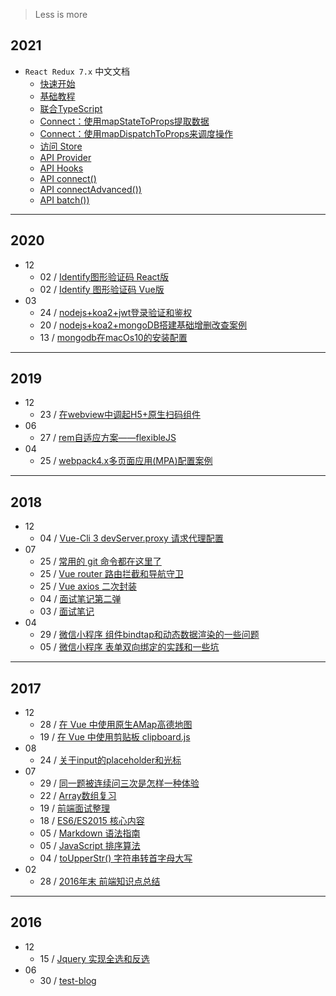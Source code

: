 > Less is more

## 2021
+ `React Redux 7.x` 中文文档
  + [快速开始](2021/react-redux/getting-started.md)
  + [基础教程](2021/react-redux/tutorials.md)
  + [联合TypeScript](2021/react-redux/usage-with-typescript.md)
  + [Connect：使用mapStateToProps提取数据](2021/react-redux/mapStateToProps.md)
  + [Connect：使用mapDispatchToProps来调度操作](2021/react-redux/mapDispatchToProps.md)
  + [访问 Store](2021/react-redux/accessing-store.md)
  + [API Provider](2021/react-redux/api-provider.md)
  + [API Hooks](2021/react-redux/api-hooks.md)
  + [API connect()](2021/react-redux/api-connect.md)
  + [API connectAdvanced())](2021/react-redux/api-connect-advanced.md)
  + [API batch())](2021/react-redux/api-batch.md)

---
## 2020
+ 12
  + 02 / [Identify图形验证码 React版](2020/12/1202.Identify图形验证码React版.md)
  + 02 / [Identify 图形验证码 Vue版](2020/12/1202.Identify图形验证码Vue版.md)
+ 03
  + 24 / [nodejs+koa2+jwt登录验证和鉴权](2020/03/0324.nodejs+koa2+jwt登录验证和鉴权.md)
  + 20 / [nodejs+koa2+mongoDB搭建基础增删改查案例](2020/03/0320.nodejs+koa2+mongoDB搭建基础增删改查案例.md)
  + 13 / [mongodb在macOs10的安装配置](2020/03/0313.mongodb在macOs10的安装配置.md)

---
## 2019
+ 12
  + 23 / [在webview中调起H5+原生扫码组件](2019/12/1223.在webview中调起H5+原生扫码组件.md)
+ 06
  + 27 / [rem自适应方案——flexibleJS](2019/06/0627.rem自适应方案flexibleJS.md)
+ 04
  + 25 / [webpack4.x多页面应用(MPA)配置案例](2019/04/0425.webpack4xMPA.md)

---
## 2018
+ 12
  + 04 / [Vue-Cli 3 devServer.proxy 请求代理配置](2018/12/1204.Vue请求代理配置.md)
+ 07
  + 25 / [常用的 git 命令都在这里了](2018/07/0725.常用的git命令都在这里了.md)
  + 25 / [Vue router 路由拦截和导航守卫](2018/05/0525.VueRouter路由拦截和导航守卫.md)
  + 25 / [Vue axios 二次封装](2018/05/0525.VueAxios二次封装.md)
  + 04 / [面试笔记第二弹](2018/05/0504.面试笔记第二弹.md)
  + 03 / [面试笔记](2018/05/0503.面试笔记.md)
+ 04
  + 29 / [微信小程序 组件bindtap和动态数据渲染的一些问题](2018/04/0429.微信小程序组件bindtap和动态数据渲染的一些问题.md)
  + 05 / [微信小程序 表单双向绑定的实践和一些坑](2018/04/0405.微信小程序双向绑定的实践和一些坑.md)

---
## 2017
+ 12
  + 28 / [在 Vue 中使用原生AMap高德地图](2017/12/1228.在Vue中使用原生AMap高德地图.md)
  + 19 / [在 Vue 中使用剪贴板 clipboard.js](2017/12/1219.在Vue中使用剪贴板clipboard.md)
+ 08
  + 24 / [关于input的placeholder和光标](2017/08/0824.关于input的placeholder和光标.md)
+ 07
  + 29 / [同一题被连续问三次是怎样一种体验](2017/07/0729.同一题被连续问三次是怎样一种体验.md)
  + 22 / [Array数组复习](2017/07/0722.Array数组复习.md)
  + 19 / [前端面试整理](2017/07/0719.前端面试整理.md)
  + 18 / [ES6/ES2015 核心内容](2017/07/0718.ES6ES2015核心内容.md)
  + 05 / [Markdown 语法指南](2017/07/0705.Markdown语法指南.md)
  + 05 / [JavaScript 排序算法](2017/07/0705.JavaScript排序算法.md)
  + 04 / [toUpperStr() 字符串转首字母大写](2017/07/0704.toUpperStr字符串转首字母大写.md)
+ 02
  + 28 / [2016年末 前端知识点总结](2017/02/0228.2016年末前端知识点总结.md)

---
## 2016
+ 12
  + 15 / [Jquery 实现全选和反选](2016/12/1215.Jquery实现全选和反选.md)
+ 06
  + 30 / [test-blog](2016/06/0630.测试.md)